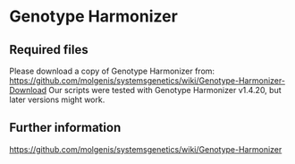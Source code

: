 # Genotype Harmonizer

## Required files
Please download a copy of Genotype Harmonizer from:
https://github.com/molgenis/systemsgenetics/wiki/Genotype-Harmonizer-Download
Our scripts were tested with Genotype Harmonizer v1.4.20, but later versions might work.

## Further information
https://github.com/molgenis/systemsgenetics/wiki/Genotype-Harmonizer
